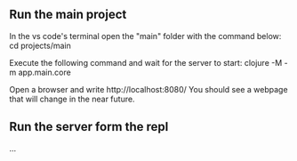 ## Run the main project
In the vs code's terminal open the "main" folder with the command below:
cd projects/main

Execute the following command and wait for the server to start:
clojure -M -m app.main.core

Open a browser and write http://localhost:8080/
You should see a webpage that will change in the near future.

## Run the server form the repl
...